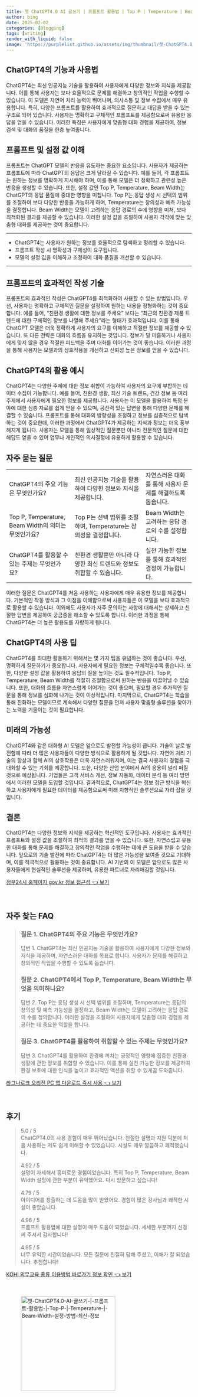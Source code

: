 ```yaml
---
title: 챗 ChatGPT4.0 AI 글쓰기 | 프롬프트 활용법 | Top P | Temperature | Beam Width 설정 방법 최신 정보
author: bing
date: 2025-02-02
categories: [Blogging]
tags: [writing]
render_with_liquid: false
image: 'https://purplelist.github.io/assets/img/thumbnail/챗-ChatGPT4.0-AI-글쓰기-|-프롬프트-활용법-|-Top-P-|-Temperature-|-Beam-Width-설정-방법-최신-정보.webp'
---
```



<h2 id='ChatGPT4의 기능과 사용법'>ChatGPT4의 기능과 사용법</h2>

<p>ChatGPT4는 최신 인공지능 기술을 활용하여 사용자에게 다양한 정보와 지식을 제공합니다. 이를 통해 사용자는 보다 효율적으로 문제를 해결하고 창의적인 작업을 수행할 수 있습니다. 이 모델은 자연어 처리 능력이 뛰어나며, 의사소통 및 정보 수집에서 매우 유용합니다. 특히, 다양한 프롬프트를 활용하여 효과적으로 질문하고 대답을 받을 수 있는 구조로 되어 있습니다. 사용자는 명확하고 구체적인 프롬프트를 제공함으로써 유용한 응답을 얻을 수 있습니다. 이러한 특징은 사용자에게 맞춤형 대화 경험을 제공하여, 정보 검색 및 대화의 품질을 한층 높여줍니다.</p>

<h2 id='프롬프트 및 설정 값 이해'>프롬프트 및 설정 값 이해</h2>

<p>프롬프트는 ChatGPT 모델의 반응을 유도하는 중요한 요소입니다. 사용자가 제공하는 프롬프트에 따라 ChatGPT의 응답은 크게 달라질 수 있습니다. 예를 들어, 각 프롬프트는 원하는 정보를 명확하게 지시해야 하며, 이를 통해 모델은 더 정확하고 관련성 높은 반응을 생성할 수 있습니다. 또한, 설정 값인 Top P, Temperature, Beam Width는 ChatGPT의 응답 품질에 중대한 영향을 미칩니다. Top P는 응답 생성 시 선택의 범위를 조절하여 보다 다양한 반응을 가능하게 하며, Temperature는 창의성과 예측 가능성을 결정합니다. Beam Width는 모델이 고려하는 응답 경로의 수에 영향을 미쳐, 보다 최적화된 결과를 제공할 수 있습니다. 이러한 설정 값을 조절하여 사용자 각각에 맞는 맞춤형 대화를 제공하는 것이 중요합니다.</p>

<hr />

<ul>
    <li>ChatGPT4는 사용자가 원하는 정보를 효율적으로 탐색하고 정리할 수 있습니다.</li>
    <li>프롬프트 작성 시 명확성과 구체성이 요구됩니다.</li>
    <li>모델의 설정 값을 이해하고 조정하여 대화 품질을 개선할 수 있습니다.</li>
</ul>

<hr />

<h2 id='프롬프트의 효과적인 작성 기술'>프롬프트의 효과적인 작성 기술</h2>

<p>프롬프트의 효과적인 작성은 ChatGPT4를 최적화하여 사용할 수 있는 방법입니다. 우선, 사용자는 명확하고 구체적인 질문을 설정하여 원하는 내용을 정형화하는 것이 중요합니다. 예를 들어, “친환경 생활에 대한 정보를 주세요” 보다는 “최근의 친환경 제품 트렌드에 대한 구체적인 정보를 나열해 주세요”라는 형태가 효과적입니다. 이를 통해 ChatGPT 모델은 더욱 정확하게 사용자의 요구를 이해하고 적절한 정보를 제공할 수 있습니다. 또 다른 전략은 대화의 흐름을 유지하는 것입니다. 정보가 덜 미흡하거나 사용자에게 맞지 않을 경우 적절한 피드백을 주며 대화를 이어가는 것이 좋습니다. 이러한 과정을 통해 사용자는 모델과의 상호작용을 개선하고 신뢰성 높은 정보를 얻을 수 있습니다.</p>

<h2 id='ChatGPT4의 활용 예시'>ChatGPT4의 활용 예시</h2>

<p>ChatGPT4는 다양한 주제에 대한 정보 취합이 가능하여 사용자의 요구에 부합하는 데이터 수집이 가능합니다. 예를 들어, 친환경 생활, 최신 기술 트렌드, 건강 정보 등 여러 주제에서 사용자에게 필요한 정보를 제공합니다. 사용자는 이 모델을 활용하여 특정 분야에 대한 심층 자료를 쉽게 얻을 수 있으며, 공신력 있는 답변을 통해 다양한 문제를 해결할 수 있습니다. 프롬프트를 통해 대화의 방향성을 조정하고 정보를 심층적으로 탐색하는 것이 중요한데, 이러한 과정에서 ChatGPT4가 제공하는 지식과 정보는 더욱 풍부해지게 됩니다. 사용자는 모델을 통해 일상적인 질문뿐만 아니라 전문적인 질문에 대한 해답도 얻을 수 있어 업무나 개인적인 의사결정에 유용하게 활용할 수 있습니다.</p>

<h2 id='자주 묻는 질문'>자주 묻는 질문</h2>

<table>
    <tr>
        <td>ChatGPT4의 주요 기능은 무엇인가요?</td>
        <td>최신 인공지능 기술을 활용하여 다양한 정보와 지식을 제공합니다.</td>
        <td>자연스러운 대화를 통해 사용자 문제를 해결하도록 돕습니다.</td>
    </tr>
    <tr>
        <td>Top P, Temperature, Beam Width의 의미는 무엇인가요?</td>
        <td>Top P는 선택 범위를 조절하며, Temperature는 창의성을 결정합니다.</td>
        <td>Beam Width는 고려하는 응답 경로의 수를 설정합니다.</td>
    </tr>
    <tr>
        <td>ChatGPT4를 활용할 수 있는 주제는 무엇인가요?</td>
        <td>친환경 생활뿐만 아니라 다양한 최신 트렌드와 정보도 취합할 수 있습니다.</td>
        <td>실천 가능한 정보를 통해 효과적인 결정이 가능합니다.</td>
    </tr>
</table>

<p>이러한 질문은 ChatGPT4를 처음 사용하는 사용자에게 매우 유용한 정보를 제공합니다. 기본적인 작동 방식과 그 이점을 이해함으로써 사용자들은 이 모델을 보다 효과적으로 활용할 수 있습니다. 이외에도 사용자가 자주 문의하는 사항에 대해서는 상세하고 친절한 답변을 제공하여 궁금증을 해소할 수 있도록 합니다. 이러한 과정을 통해 ChatGPT4는 더 높은 활용도를 자랑하게 됩니다.</p>

<h2 id='ChatGPT4의 사용 팁'>ChatGPT4의 사용 팁</h2>

<p>ChatGPT4를 최대한 활용하기 위해서는 몇 가지 팁을 유념하는 것이 좋습니다. 우선, 명확하게 질문하기가 중요합니다. 사용자에게 필요한 정보는 구체적일수록 좋습니다. 또한, 다양한 설정 값을 활용하여 응답의 질을 높이는 것도 필수적입니다. Top P, Temperature, Beam Width를 적절히 조절함으로써 원하는 반응을 이끌어낼 수 있습니다. 또한, 대화의 흐름을 자연스럽게 이어가는 것이 좋으며, 필요할 경우 추가적인 질문을 통해 정보를 심화해 나가는 것이 이상적입니다. 마지막으로, ChatGPT4는 학습을 통해 진화하는 모델이므로 계속해서 다양한 질문을 던져 사용자 맞춤형 솔루션을 찾아가는 노력을 기울이는 것이 필요합니다.</p>

<h2 id='미래의 가능성'>미래의 가능성</h2>

<p>ChatGPT4와 같은 대화형 AI 모델은 앞으로도 발전할 가능성이 큽니다. 기술이 날로 발전함에 따라 더 많은 사용자들이 다양한 방식으로 활용하게 될 것입니다. 자연어 처리 기술의 향상과 함께 AI의 상호작용은 더욱 자연스러워지며, 이는 결국 사용자의 경험을 극대화할 수 있는 기회를 제공합니다. 또한, 다양한 산업 분야에서 AI의 응용이 널리 퍼질 것으로 예상됩니다. 기업들은 고객 서비스 개선, 정보 자동화, 데이터 분석 등 여러 방면에서 이러한 모델을 도입할 것입니다. 결과적으로, ChatGPT4는 정보 접근 방식을 혁신하고 사용자에게 필요한 데이터를 제공함으로써 미래 지향적인 솔루션으로 자리 잡을 것입니다.</p>

<h2 id='결론'>결론</h2>

<p>ChatGPT4는 다양한 정보와 지식을 제공하는 혁신적인 도구입니다. 사용자는 효과적인 프롬프트와 설정 값을 조절하여 최적의 결과를 얻을 수 있습니다. 또한, 자연스럽고 유용한 대화를 통해 문제를 해결하고 창의적인 작업을 수행하는 데에 큰 도움을 받을 수 있습니다. 앞으로의 기술 발전에 따라 ChatGPT4는 더 많은 가능성을 보여줄 것으로 기대하며, 이를 적극적으로 활용하는 것이 중요합니다. AI 기반의 이 모델은 앞으로도 많은 사용자들에게 현실적인 솔루션을 제공하며, 유용한 파트너로 자리매김할 것입니다.</p>


<p><a class="click-button" title="정부24시 홈페이지 gov.kr 정보 접근성" href="https://purplelist.github.io/posts/%EC%A0%95%EB%B6%8024%EC%8B%9C-%ED%99%88%ED%8E%98%EC%9D%B4%EC%A7%80-gov.kr-%EC%A0%95%EB%B3%B4-%EC%A0%91%EA%B7%BC%EC%84%B1/" rel="dofollow">정부24시 홈페이지 gov.kr 정보 접근성 👈 보기</a></p><br>
<h2 id='자주_찾는_FAQ'>자주 찾는 FAQ</h2>
<div itemscope="" itemtype="https://schema.org/FAQPage"> 
<blockquote> 
<div itemscope="" itemprop="mainEntity" itemtype="https://schema.org/Question"> 
<h3 itemprop="name">질문 1. ChatGPT4의 주요 기능은 무엇인가요?</h3> 
<div itemscope="" itemprop="acceptedAnswer" itemtype="https://schema.org/Answer"> 
<span itemprop="text"> 
<p>답변 1. ChatGPT4는 최신 인공지능 기술을 활용하여 사용자에게 다양한 정보와 지식을 제공하며, 자연스러운 대화를 목표로 합니다. 사용자가 문제를 해결하고 창의적인 작업을 수행할 수 있도록 돕습니다.</p> 
</span> 
</div> 
</div> 
<div itemscope="" itemprop="mainEntity" itemtype="https://schema.org/Question"> 
<h3 itemprop="name">질문 2. ChatGPT4에서 Top P, Temperature, Beam Width는 무엇을 의미하나요?</h3> 
<div itemscope="" itemprop="acceptedAnswer" itemtype="https://schema.org/Answer"> 
<span itemprop="text"> 
<p>답변 2. Top P는 응답 생성 시 선택 범위를 조절하며, Temperature는 응답의 창의성 및 예측 가능성을 결정하고, Beam Width는 모델이 고려하는 응답 경로의 수를 정의합니다. 이러한 설정을 조절하여 사용자에게 맞춤형 대화 경험을 제공하는 데 중요한 역할을 합니다.</p> 
</span> 
</div> 
</div> 
<div itemscope="" itemprop="mainEntity" itemtype="https://schema.org/Question"> 
<h3 itemprop="name">질문 3. ChatGPT4를 활용하여 취합할 수 있는 주제는 무엇인가요?</h3> 
<div itemscope="" itemprop="acceptedAnswer" itemtype="https://schema.org/Answer"> 
<span itemprop="text"> 
<p>답변 3. ChatGPT4를 활용하여 환경에 끼치는 긍정적인 영향에 집중한 친환경 생활에 관한 정보를 취합할 수 있습니다. 이를 통해 실천 가능한 정보를 제공하여 환경 보호에 대한 인식을 높이고 효과적인 액션을 취할 수 있게끔 도와줍니다.</p> 
</span> 
</div> 
</div> 
</blockquote> 
</div>
<p><a class="click-button" title="라그나로크 오리진 PC 앱 다운로드 즉시 사용" href="https://purplelist.github.io/posts/%EB%9D%BC%EA%B7%B8%EB%82%98%EB%A1%9C%ED%81%AC-%EC%98%A4%EB%A6%AC%EC%A7%84-PC-%EC%95%B1-%EB%8B%A4%EC%9A%B4%EB%A1%9C%EB%93%9C-%EC%A6%89%EC%8B%9C-%EC%82%AC%EC%9A%A9/" rel="dofollow">라그나로크 오리진 PC 앱 다운로드 즉시 사용 👈 보기</a></p><br>
<h2 id='후기'>후기</h2>
<div itemscope itemtype="https://schema.org/Product">
  <blockquote>
  <div itemprop="review" itemscope itemtype="https://schema.org/Review">
      <div itemprop="reviewRating" itemscope itemtype="https://schema.org/Rating"> <span itemprop="ratingValue">5.0</span> / <span itemprop="bestRating">5</span> </div>
      <span itemprop="reviewBody">ChatGPT4.0의 사용 경험이 매우 뛰어났습니다. 친절한 설명과 지원 덕분에 처음 사용하는 저도 쉽게 이해할 수 있었습니다. 시설도 매우 깔끔하고 쾌적했습니다.</span>
  </div>
  <br>
  <div itemprop="review" itemscope itemtype="https://schema.org/Review">
      <div itemprop="reviewRating" itemscope itemtype="https://schema.org/Rating"> <span itemprop="ratingValue">4.92</span> / <span itemprop="bestRating">5</span> </div>
      <span itemprop="reviewBody">설명이 자세해서 흥미로운 경험이었습니다. 특히 Top P, Temperature, Beam Width 설정에 관한 부분이 유익했어요. 다시 방문하고 싶습니다!</span>
  </div>
  <br>
  <div itemprop="review" itemscope itemtype="https://schema.org/Review">
      <div itemprop="reviewRating" itemscope itemtype="https://schema.org/Rating"> <span itemprop="ratingValue">4.79</span> / <span itemprop="bestRating">5</span> </div>
      <span itemprop="reviewBody">아이디어를 창출하는 데 도움을 많이 받았어요. 경험이 많은 강사님과 쾌적한 시설이 좋았습니다.</span>
  </div>
  <br>
  <div itemprop="review" itemscope itemtype="https://schema.org/Review">
      <div itemprop="reviewRating" itemscope itemtype="https://schema.org/Rating"> <span itemprop="ratingValue">4.96</span> / <span itemprop="bestRating">5</span> </div>
      <span itemprop="reviewBody">프롬프트 활용법에 대한 설명이 매우 도움이 되었습니다. 세세한 부분까지 신경 써 주셔서 감사합니다!</span>
  </div>
  <br>
  <div itemprop="review" itemscope itemtype="https://schema.org/Review">
      <div itemprop="reviewRating" itemscope itemtype="https://schema.org/Rating"> <span itemprop="ratingValue">4.95</span> / <span itemprop="bestRating">5</span> </div>
      <span itemprop="reviewBody">너무 유익한 시간이었습니다. 모든 질문에 친절히 답해 주셨고, 이해가 잘 되었습니다. 추천합니다!</span>
  </div>
  </blockquote>
</div>
<p><a class="click-button" title="KOHI 의무교육 종류 이용방법 바로가기 정보 확인" href="https://purplelist.github.io/posts/KOHI-%EC%9D%98%EB%AC%B4%EA%B5%90%EC%9C%A1-%EC%A2%85%EB%A5%98-%EC%9D%B4%EC%9A%A9%EB%B0%A9%EB%B2%95-%EB%B0%94%EB%A1%9C%EA%B0%80%EA%B8%B0-%EC%A0%95%EB%B3%B4-%ED%99%95%EC%9D%B8/" rel="dofollow">KOHI 의무교육 종류 이용방법 바로가기 정보 확인 👈 보기</a></p><br>
<figure class="image"><img src="https://purplelist.github.io/assets/img/thumbnail/챗-ChatGPT4.0-AI-글쓰기-|-프롬프트-활용법-|-Top-P-|-Temperature-|-Beam-Width-설정-방법-최신-정보.webp" alt="챗-ChatGPT4.0-AI-글쓰기-|-프롬프트-활용법-|-Top-P-|-Temperature-|-Beam-Width-설정-방법-최신-정보" width="256" height="256"></figure>